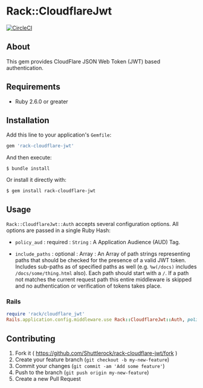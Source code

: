 # Rack::CloudflareJwt

[![CircleCI](https://circleci.com/gh/Shuttlerock/rack-cloudflare-jwt.svg?style=svg)](https://circleci.com/gh/Shuttlerock/rack-cloudflare-jwt)

## About

This gem provides CloudFlare JSON Web Token (JWT) based authentication.

## Requirements

- Ruby 2.6.0 or greater

## Installation

Add this line to your application's `Gemfile`:

```ruby
gem 'rack-cloudflare-jwt'
```

And then execute:

```
$ bundle install
```

Or install it directly with:

```
$ gem install rack-cloudflare-jwt
```

## Usage

`Rack::CloudflareJwt::Auth` accepts several configuration options. All options are passed in a single Ruby Hash:

* `policy_aud` : required : `String` : A Application Audience (AUD) Tag.

* `include_paths` : optional : Array : An Array of path strings representing paths that should be checked for the presence of a valid JWT token. Includes sub-paths as of specified paths as well (e.g. `%w(/docs)` includes `/docs/some/thing.html` also). Each path should start with a `/`. If a path not matches the current request path this entire middleware is skipped and no authentication or verification of tokens takes place.

### Rails

```ruby
require 'rack/cloudflare_jwt'
Rails.application.config.middleware.use Rack::CloudflareJwt::Auth, policy_aud: 'xxx.yyy.zzz', include_paths: %w[/foo]
```

## Contributing

1. Fork it ( https://github.com/Shuttlerock/rack-cloudflare-jwt/fork )
2. Create your feature branch (`git checkout -b my-new-feature`)
3. Commit your changes (`git commit -am 'Add some feature'`)
4. Push to the branch (`git push origin my-new-feature`)
5. Create a new Pull Request
